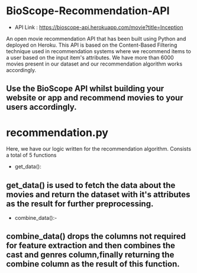 # BioScope-Recommendation-API

- API Link : https://bioscope-api.herokuapp.com/movie?title=Inception

An open movie recommendation API that has been built using Python and deployed on Heroku. 
This API is based on the Content-Based Filtering technique used in recommendation systems where we recommend items to a user based on the input item's attributes. 
We have more than 6000 movies present in our dataset and our recommendation algorithm works accordingly.

## Use the BioScope API whilst building your website or app and recommend movies to your users accordingly.

# recommendation.py
Here, we have our logic written for the recommendation algorithm. Consists a total of 5 functions

- get_data(): 
## get_data() is used to fetch the data about the movies and return the dataset with it's attributes as the result for further preprocessing.

- combine_data():-
## combine_data() drops the columns not required for feature extraction and then combines the cast and genres column,finally returning the combine column as the result of this function.
